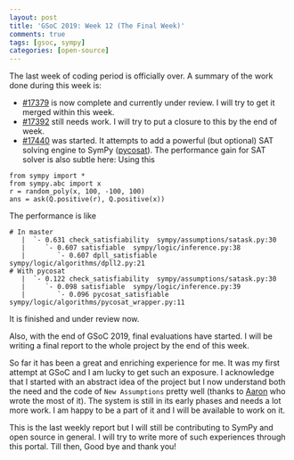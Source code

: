 ```yaml
---
layout: post
title: 'GSoC 2019: Week 12 (The Final Week)'
comments: true
tags: [gsoc, sympy]
categories: [open-source]
---
```

The last week of coding period is officially over. A summary of the work done during this week is:

* [#17379](https://github.com/sympy/sympy/pull/17379) is now complete and currently under review. I will try to get it merged within this week.
* [#17392](https://github.com/sympy/sympy/pull/17392) still needs work. I will try to put a closure to this by the end of week.
* [#17440](https://github.com/sympy/sympy/pull/17440) was started. It attempts to add a powerful (but optional) SAT solving engine to SymPy ([pycosat](https://pypi.org/project/pycosat/)). The performance gain for SAT solver is also subtle here: Using this
```
from sympy import *
from sympy.abc import x
r = random_poly(x, 100, -100, 100)
ans = ask(Q.positive(r), Q.positive(x))
```
The performance is like
```
# In master
   |  `- 0.631 check_satisfiability  sympy/assumptions/satask.py:30
   |     `- 0.607 satisfiable  sympy/logic/inference.py:38
   |        `- 0.607 dpll_satisfiable  sympy/logic/algorithms/dpll2.py:21
# With pycosat
   |  `- 0.122 check_satisfiability  sympy/assumptions/satask.py:30
   |     `- 0.098 satisfiable  sympy/logic/inference.py:39
   |        `- 0.096 pycosat_satisfiable  sympy/logic/algorithms/pycosat_wrapper.py:11
```
It is finished and under review now.

Also, with the end of GSoC 2019, final evaluations have started. I will be writing a final report to the whole project by the end of this week.

So far it has been a great and enriching experience for me. It was my first attempt at GSoC and I am lucky to get such an exposure. I acknowledge that I started with an abstract idea of the project but I now understand both the need and the code of `New Assumptions` pretty well (thanks to [Aaron](https://github.com/asmeurer) who wrote the most of it). The system is still in its early phases and needs a lot more work. I am happy to be a part of it and I will be available to work on it.

This is the last weekly report but I will still be contributing to SymPy and open source in general. I will try to write more of such experiences through this portal. Till then, Good bye and thank you!
